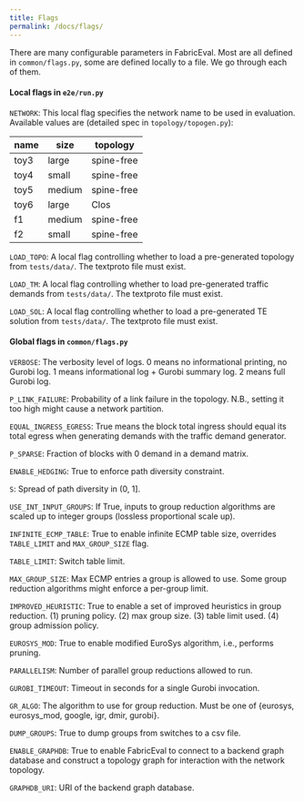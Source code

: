 ```yaml
---
title: Flags
permalink: /docs/flags/
---
```


There are many configurable parameters in FabricEval. Most are all defined in
`common/flags.py`, some are defined locally to a file. We go through each of them.

#### Local flags in `e2e/run.py`
`NETWORK`: This local flag specifies the network name to be used
in evaluation. Available values are (detailed spec in `topology/topogen.py`):

| name | size   | topology   |
|------|--------|------------|
| toy3 | large  | spine-free |
| toy4 | small  | spine-free |
| toy5 | medium | spine-free |
| toy6 | large  | Clos       |
| f1   | medium | spine-free |
| f2   | small  | spine-free |

`LOAD_TOPO`: A local flag controlling whether to load a pre-generated
topology from `tests/data/`. The textproto file must exist.

`LOAD_TM`: A local flag controlling whether to load pre-generated
traffic demands from `tests/data/`. The textproto file must exist.

`LOAD_SOL`: A local flag controlling whether to load a pre-generated
TE solution from `tests/data/`. The textproto file must exist.

#### Global flags in `common/flags.py`
`VERBOSE`: The verbosity level of logs. 0 means no informational printing, no Gurobi log.
1 means informational log + Gurobi summary log. 2 means full Gurobi log.

`P_LINK_FAILURE`: Probability of a link failure in the topology. N.B., setting it too high might
cause a network partition.

`EQUAL_INGRESS_EGRESS`: True means the block total ingress should equal its total
egress when generating demands with the traffic demand generator.

`P_SPARSE`: Fraction of blocks with 0 demand in a demand matrix.

`ENABLE_HEDGING`: True to enforce path diversity constraint.

`S`: Spread of path diversity in (0, 1].

`USE_INT_INPUT_GROUPS`: If True, inputs to group reduction algorithms are scaled
up to integer groups (lossless proportional scale up).

`INFINITE_ECMP_TABLE`: True to enable infinite ECMP table size, overrides
`TABLE_LIMIT` and `MAX_GROUP_SIZE` flag.

`TABLE_LIMIT`: Switch table limit.

`MAX_GROUP_SIZE`: Max ECMP entries a group is allowed to use. Some group reduction
algorithms might enforce a per-group limit.

`IMPROVED_HEURISTIC`: True to enable a set of improved heuristics in group reduction.
(1) pruning policy. (2) max group size. (3) table limit used. (4) group admission policy.

`EUROSYS_MOD`: True to enable modified EuroSys algorithm, i.e., performs pruning.

`PARALLELISM`: Number of parallel group reductions allowed to run.

`GUROBI_TIMEOUT`: Timeout in seconds for a single Gurobi invocation.

`GR_ALGO`: The algorithm to use for group reduction. Must be one of
\{eurosys, eurosys_mod, google, igr, dmir, gurobi\}.

`DUMP_GROUPS`: True to dump groups from switches to a csv file.

`ENABLE_GRAPHDB`: True to enable FabricEval to connect to a backend graph database
and construct a topology graph for interaction with the network topology.

`GRAPHDB_URI`: URI of the backend graph database.
